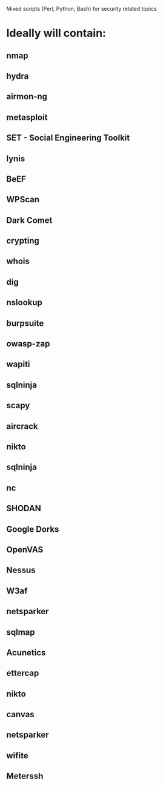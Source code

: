 Mixed scripts (Perl, Python, Bash) for security related topics

# Ideally will contain:

## nmap
## hydra
## airmon-ng
## metasploit
## SET - Social Engineering Toolkit
## lynis
## BeEF
## WPScan
## Dark Comet
## crypting
## whois
## dig
## nslookup
## burpsuite
## owasp-zap
## wapiti
## sqlninja
## scapy
## aircrack
## nikto
## sqlninja
## nc
## SHODAN
## Google Dorks
## OpenVAS
## Nessus
## W3af
## netsparker
## sqlmap
## Acunetics
## ettercap
## nikto
## canvas 
## netsparker
## wifite
## Meterssh
## 